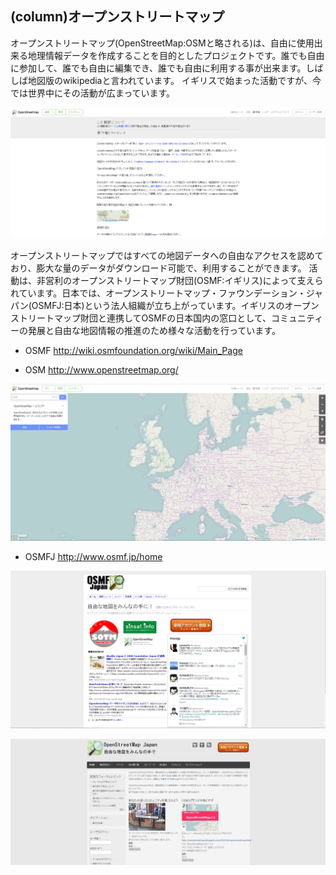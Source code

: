 ﻿## (column)オープンストリートマップ

オープンストリートマップ(OpenStreetMap:OSMと略される)は、自由に使用出来る地理情報データを作成することを目的としたプロジェクトです。誰でも自由に参加して、誰でも自由に編集でき、誰でも自由に利用する事が出来ます。しばしば地図版のwikipediaと言われています。
イギリスで始まった活動ですが、今では世界中にその活動が広まっています。

![OSM_policy](./img/2-2-column1-1.png)

オープンストリートマップではすべての地図データへの自由なアクセスを認めており、膨大な量のデータがダウンロード可能で、利用することができます。
活動は、非営利のオープンストリートマップ財団(OSMF:イギリス)によって支えられています。日本では、オープンストリートマップ・ファウンデーション・ジャパン(OSMFJ:日本)という法人組織が立ち上がっています。イギリスのオープンストリートマップ財団と連携してOSMFの日本国内の窓口として、コミュニティーの発展と自由な地図情報の推進のため様々な活動を行っています。

- OSMF
http://wiki.osmfoundation.org/wiki/Main_Page

- OSM
http://www.openstreetmap.org/


![OSMF](./img/2-2-column1-2.png)

- OSMFJ
http://www.osmf.jp/home

![OSMF_Japan](./img/2-2-column1-3a.png)

![OSM_Japan](./img/2-2-column1-3.png)
